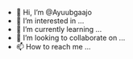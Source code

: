 - 👋 Hi, I’m @Ayuubgaajo
- 👀 I’m interested in ...
- 🌱 I’m currently learning ...
- 💞️ I’m looking to collaborate on ...
- 📫 How to reach me ...

<!---
Ayuubgaajo/Ayuubgaajo is a ✨ special ✨ repository because its `README.md` (this file) appears on your GitHub profile.
You can click the Preview link to take a look at your changes.
--->
